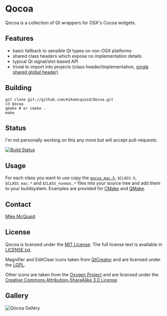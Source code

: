 # Qocoa
Qocoa is a collection of Qt wrappers for OSX's Cocoa widgets.

## Features
- basic fallback to sensible Qt types on non-OSX platforms
- shared class headers which expose no implementation details
- typical Qt signal/slot-based API
- trivial to import into projects (class header/implementation, [single shared global header](https://github.com/mikemcquaid/Qocoa/blob/master/qocoa_mac.h))

## Building
```
git clone git://github.com/mikemcquaid/Qocoa.git
cd Qocoa
qmake # or cmake .
make
```

## Status
I'm not personally working on this any more but will accept pull-requests.

[![Build Status](https://travis-ci.org/MikeMcQuaid/Qocoa.svg?branch=master)](https://travis-ci.org/MikeMcQuaid/Qocoa)

## Usage
For each class you want to use copy the [`qocoa_mac.h`](https://github.com/mikemcquaid/Qocoa/blob/master/qocoa_mac.h), `$CLASS.h`, `$CLASS_mac.*` and `$CLASS_nonmac.*` files into your source tree and add them to your buildsystem. Examples are provided for [CMake](https://github.com/mikemcquaid/Qocoa/blob/master/CMakeLists.txt) and [QMake](https://github.com/mikemcquaid/Qocoa/blob/master/Qocoa.pro).

## Contact
[Mike McQuaid](mailto:mike@mikemcquaid.com)

## License
Qocoa is licensed under the [MIT License](http://en.wikipedia.org/wiki/MIT_License).
The full license text is available in [LICENSE.txt](https://github.com/mikemcquaid/Qocoa/blob/master/LICENSE.txt).

Magnifier and EditClear icons taken from [QtCreator](http://qt-project.org/) and are licensed under the [LGPL](http://www.gnu.org/copyleft/lesser.html).

Other icons are taken from the [Oxygen Project](http://www.oxygen-icons.org/) and are licensed under the [Creative Commons Attribution-ShareAlike 3.0 License](http://creativecommons.org/licenses/by-sa/3.0/).

## Gallery
![Qocoa Gallery](https://github.com/mikemcquaid/Qocoa/raw/master/gallery.png)
